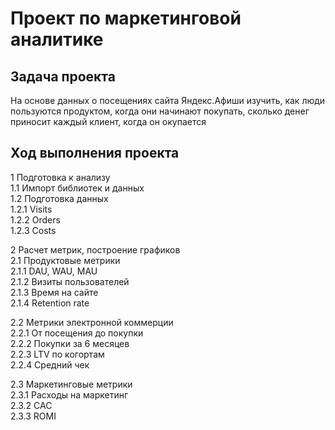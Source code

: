 # Проект по маркетинговой аналитике

## Задача проекта
На основе данных о посещениях сайта Яндекс.Афиши изучить, как люди пользуются продуктом, когда они начинают покупать, сколько денег приносит каждый клиент, когда он окупается

## Ход выполнения проекта

1  Подготовка к анализу <br>
1.1  Импорт библиотек и данных <br>
1.2  Подготовка данных <br>
1.2.1  Visits <br>
1.2.2  Orders <br>
1.2.3  Costs <br>

2  Расчет метрик, построение графиков <br>
2.1  Продуктовые метрики <br>
2.1.1  DAU, WAU, MAU <br>
2.1.2  Визиты пользователей <br>
2.1.3  Время на сайте <br>
2.1.4  Retention rate <br>

2.2  Метрики электронной коммерции <br>
2.2.1  От посещения до покупки <br>
2.2.2  Покупки за 6 месяцев <br>
2.2.3  LTV по когортам <br>
2.2.4  Средний чек <br>

2.3  Маркетинговые метрики <br>
2.3.1  Расходы на маркетинг <br>
2.3.2  CAC <br>
2.3.3  ROMI

